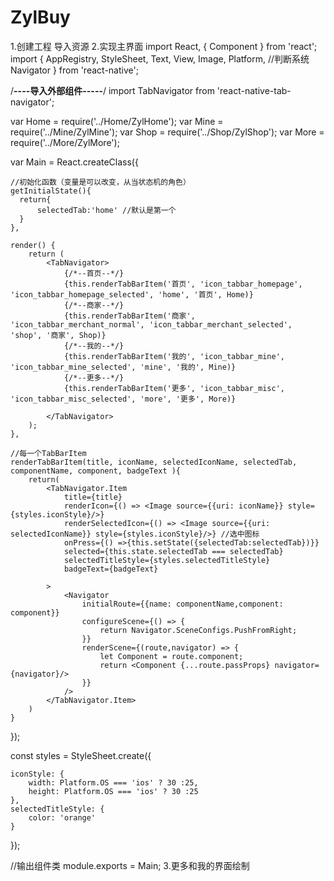 # ZylBuy
1.创建工程  导入资源
2.实现主界面
import React, { Component } from 'react';
import {
    AppRegistry,
    StyleSheet,
    Text,
    View,
    Image,
    Platform, //判断系统
    Navigator
} from 'react-native';

/**----导入外部组件-----**/
import TabNavigator from 'react-native-tab-navigator';

var Home = require('../Home/ZylHome');
var Mine = require('../Mine/ZylMine');
var Shop = require('../Shop/ZylShop');
var More = require('../More/ZylMore');

var Main = React.createClass({

    //初始化函数（变量是可以改变，从当状态机的角色）
    getInitialState(){
      return{
          selectedTab:'home' //默认是第一个
      }
    },

    render() {
        return (
            <TabNavigator>
                {/*--首页--*/}
                {this.renderTabBarItem('首页', 'icon_tabbar_homepage', 'icon_tabbar_homepage_selected', 'home', '首页', Home)}
                {/*--商家--*/}
                {this.renderTabBarItem('商家', 'icon_tabbar_merchant_normal', 'icon_tabbar_merchant_selected', 'shop', '商家', Shop)}
                {/*--我的--*/}
                {this.renderTabBarItem('我的', 'icon_tabbar_mine', 'icon_tabbar_mine_selected', 'mine', '我的', Mine)}
                {/*--更多--*/}
                {this.renderTabBarItem('更多', 'icon_tabbar_misc', 'icon_tabbar_misc_selected', 'more', '更多', More)}

            </TabNavigator>
        );
    },

    //每一个TabBarItem
    renderTabBarItem(title, iconName, selectedIconName, selectedTab, componentName, component, badgeText ){
        return(
            <TabNavigator.Item
                title={title}
                renderIcon={() => <Image source={{uri: iconName}} style={styles.iconStyle}/>}
                renderSelectedIcon={() => <Image source={{uri: selectedIconName}} style={styles.iconStyle}/>} //选中图标
                onPress={() =>{this.setState({selectedTab:selectedTab})}}
                selected={this.state.selectedTab === selectedTab}
                selectedTitleStyle={styles.selectedTitleStyle}
                badgeText={badgeText}

            >
                <Navigator
                    initialRoute={{name: componentName,component: component}}
                    configureScene={() => {
                        return Navigator.SceneConfigs.PushFromRight;
                    }}
                    renderScene={(route,navigator) => {
                        let Component = route.component;
                        return <Component {...route.passProps} navigator={navigator}/>
                    }}
                />
            </TabNavigator.Item>
        )
    }


});

const styles = StyleSheet.create({

    iconStyle: {
        width: Platform.OS === 'ios' ? 30 :25,
        height: Platform.OS === 'ios' ? 30 :25
    },
    selectedTitleStyle: {
        color: 'orange'
    }
});

//输出组件类
module.exports = Main;
3.更多和我的界面绘制
